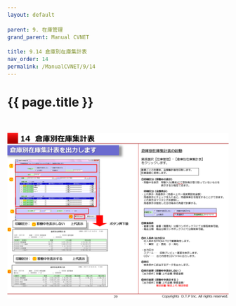 ```yaml
---
layout: default

parent: 9. 在庫管理
grand_parent: Manual CVNET

title: 9.14 倉庫別在庫集計表
nav_order: 14
permalink: /ManualCVNET/9/14
---
```


# {{ page.title }} <br/><br/>



<a href="/img/ZaikoKanri/ZK40.PNG" target="_blank">
<img src="/img/ZaikoKanri/ZK40.PNG" alt="login image"></a>
